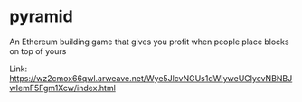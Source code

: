 # pyramid
An Ethereum building game that gives you profit when people place blocks on top of yours

Link: https://wz2cmox66qwl.arweave.net/Wye5JlcvNGUs1dWIyweUCIycvNBNBJwIemF5Fgm1Xcw/index.html
